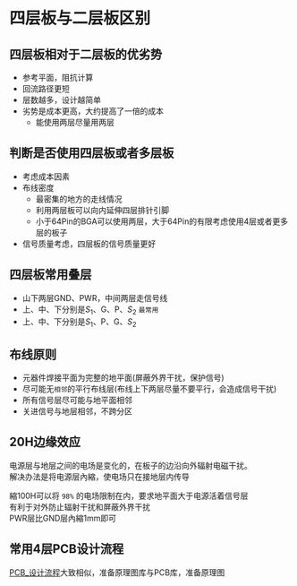 # 四层板与二层板区别

## 四层板相对于二层板的优劣势
+ 参考平面，阻抗计算
+ 回流路径更短
+ 层数越多，设计越简单
+ 劣势是成本更高，大约提高了一倍的成本
	+ 能使用两层尽量用两层

## 判断是否使用四层板或者多层板
+ 考虑成本因素
+ 布线密度
	+ 最密集的地方的走线情况
	+ 利用两层板可以向内延伸四层排针引脚
	+ 小于64Pin的BGA可以使用两层，大于64Pin的有限考虑使用4层或者更多层的板子
+ 信号质量考虑，四层板的信号质量更好

## 四层板常用叠层
+ 山下两层GND、PWR，中间两层走信号线
+ 上、中、下分别是$S_1$、G、P、$S_2$ `最常用`
+ 上、中、下分别是$S_1$、P、G、$S_2$  

## 布线原则
+ 元器件焊接平面为完整的地平面(屏蔽外界干扰，保护信号)
+ 尽可能无`相邻`的平行布线层(布线上下两层尽量不要平行，会造成信号干扰)
+ 所有信号层尽可能与地平面相邻
+ 关进信号与地层相邻，不跨分区

## 20H边缘效应
电源层与地层之间的电场是变化的，在板子的边沿向外辐射电磁干扰。  
解决办法是将电源层內縮，使电场只在接地层内传导  

縮100H可以将 `98%` 的电场限制在内，要求地平面大于电源活着信号层  
有利于对外防止辐射干扰和屏蔽外界干扰  
PWR层比GND层內縮1mm即可

## 常用4层PCB设计流程
[PCB_设计流程](PCB_设计流程.md)大致相似，准备原理图库与PCB库，准备原理图

